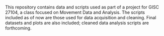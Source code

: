 This repository contains data and scripts used as part of a project for GISC 27104, a class focused on Movement Data and Analysis. The scripts included as of now are those used for data acquisition and cleaning. Final datasets and plots are also included; cleaned data analysis scripts are forthcoming.
